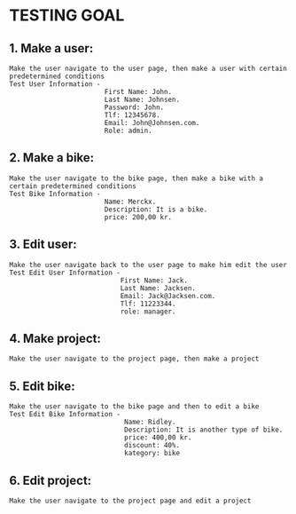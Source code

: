 # TESTING GOAL
## 1.	 Make a user: 
    Make the user navigate to the user page, then make a user with certain predetermined conditions
    Test User Information - 
                            First Name: John.
                            Last Name: Johnsen.
                            Password: John.
                            Tlf: 12345678.
                            Email: John@Johnsen.com.
                            Role: admin.
## 2.	 Make a bike: 
    Make the user navigate to the bike page, then make a bike with a certain predetermined conditions
    Test Bike Information - 
                            Name: Merckx.
                            Description: It is a bike.
                            price: 200,00 kr.
## 3.	 Edit user:
    Make the user navigate back to the user page to make him edit the user
    Test Edit User Information -
                                First Name: Jack.
                                Last Name: Jacksen.
                                Email: Jack@Jacksen.com.
                                Tlf: 11223344.
                                role: manager.
## 4.	 Make project:
    Make the user navigate to the project page, then make a project
## 5.	 Edit bike:
    Make the user navigate to the bike page and then to edit a bike
    Test Edit Bike Information -
                                 Name: Ridley.
                                 Description: It is another type of bike.
                                 price: 400,00 kr.
                                 discount: 40%.
                                 kategory: bike
## 6.	 Edit project:
    Make the user navigate to the project page and edit a project
